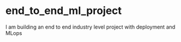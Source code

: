 # end_to_end_ml_project
I am building an end to end industry level project with deployment and MLops


